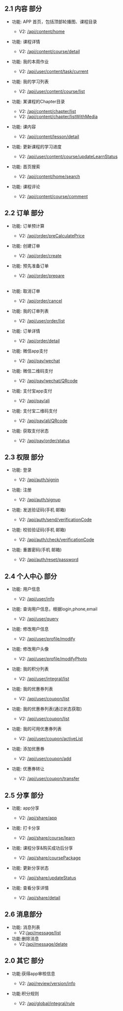 ## 2.1 内容 部分

- 功能: APP 首页，包括顶部轮播图、课程目录
  - V2: [/api/content/home](./home.md)
 


- 功能: 课程详情
  - V2: [/api/content/course/detail](./course_detail.md)
  

- 功能: 我的本周作业
  - V2: [/api/user/content/task/current](./task_current.md)

- 功能: 我的学习列表
  - V2: [/api/user/content/course/list](./course_mylist.md)


- 功能: 某课程的Chapter目录
  - V2: [/api/content/chapter/list](./chapter_list.md)
  - V2: [/api/content/chapter/listWithMedia](./listWithMedia.md)


- 功能: 课内容
  - V2: [/api/content/lesson/detail](./lesson_detail.md)

- 功能: 更新课程的学习进度
  - V2: [/api/user/content/course/updateLearnStatus](./update_learn_status.md)

- 功能: 首页搜索
  - V2: [/api/content/home/search](./content_search.md)

- 功能: 课程评论
  - V2: [/api/content/course/comment](./course_comment.md)

## 2.2 订单 部分
- 功能: 订单预计算
  - V2: [/api/order/preCalculatePrice](./preCalculatePrice.md)
  
  
- 功能: 创建订单
  - V2: [/api/order/create](./order_create.md)
  

- 功能: 预先准备订单
  - V2: [/api/order/prepare](./order_confirm.md)  
  
  
- 功能: 取消订单
  - V2: [/api/order/cancel](./order_cancel.md)
  
  
- 功能: 我的订单列表
  - V2: [/api/user/order/list](./order_mylist.md)
  
  
- 功能: 订单详情
  - V2: [/api/order/detail](./order_detail.md)
  

- 功能: 微信app支付
  - V2: [/api/pay/wechat](./pay_wechat.md)
  
  
- 功能: 微信二维码支付
  - V2: [/api/pay/wechat/QRcode](./pay_QRcode.md)
  
 
- 功能: 支付宝app支付
  - V2: [/api/pay/ali](./pay_alipay.md)
 
 
- 功能: 支付宝二维码支付
  - V2: [/api/pay/ali/QRcode](./pay_QRcode.md)
  

- 功能: 获取支付状态
  - V2: [/api/pay/order/status](./order_status.md) 
  
## 2.3 权限 部分
- 功能: 登录
  - V2: [/api/auth/signin](./Auth_singnin.md) 
  
- 功能: 注册
  - V2: [/api/auth/signup](./auth_signup.md)

- 功能: 发送验证码(手机 邮箱)
  - V2: [/api/auth/send/verificationCode](./auth_sendCode.md)

- 功能: 校验验证码(手机 邮箱)
  - V2: [/api/auth/check/verificationCode](./auth_checkCode.md)

- 功能: 重置密码(手机 邮箱)
  - V2: [/api/auth/reset/password](./auth_resetPassword.md)

## 2.4 个人中心 部分  
- 功能: 用户信息
  - V2: [/api/user/info](./userInfo.md)

- 功能: 查询用户信息，根据login,phone,email
  - V2: [/api/user/query](./userQuery.md)
  
- 功能: 修改用户信息
  - V2: [/api/user/profile/modify](./user_modify.md)

- 功能: 修改用户头像
  - V2: [/api/user/profile/modifyPhoto](./user_modify_photo.md)
  
- 功能: 我的积分列表
  - V2: [/api/user/integral/list](./user_integrallist.md)
  
- 功能: 我的优惠券列表
  - V2: [/api/user/coupon/list](./user_coupon_list.md)
  
- 功能: 我的优惠券列表(通过状态获取)
  - V2: [/api/user/coupon/list](./user_coupon_list_bystatus.md)
  
- 功能: 我的可用优惠券列表
  - V2: [/api/user/coupon/activeList](./user_active_coupon_list.md)
  
- 功能: 添加优惠券
  - V2: [/api/user/coupon/add](./user_add_coupon.md)

- 功能: 优惠券转让
  - V2: [/api/user/coupon/transfer](./user_transfer_coupon.md)

## 2.5 分享 部分 
- 功能: app分享
  - V2: [/api/share/app](./share_app.md)

- 功能: 打卡分享
  - V2: [/api/share/course/learn](./share_learn.md)

- 功能: 课程分享&购买成功后分享
  - V2: [/api/share/coursePackage](./share_course.md)

- 功能: 更新分享状态
  - V2: [/api/share/updateStatus](./share_updatestatus.md)

- 功能: 查看分享详情
  - V2: [/api/share/detail](./share_detail.md)
  
  
## 2.6 消息部分
- 功能: 消息列表
  - V2:[/api/message/list](./msgList.md)
  
- 功能:删除消息
  - V2:[/api/message/delate](./msgDel.md)
  

## 2.0 其它 部分
- 功能:获得app审核信息
  - V2: [/api/review/version/info](./general_appInfo.md)
 
 
- 功能:积分规则
  - V2: [/api/global/integral/rule](./integral_rule.md)
  
